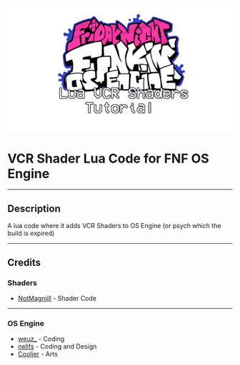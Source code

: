 ![SHADER LOGO SHIT](LuaShaderTutOSEngineLogo.png)
# VCR Shader Lua Code for FNF OS Engine
- - -
## Description
A lua code where it adds VCR Shaders to OS Engine (or psych which the build is expired)
- - -
## Credits
### Shaders
* [NotMagniill](https://twitter.com/magniill) - Shader Code
- - -
### OS Engine
* [weuz_](https://github.com/notweuz) - Coding
* [nelifs](https://github.com/nelifs) - Coding and Design
* [Cooljer](https://github.com/cooljer) - Arts
